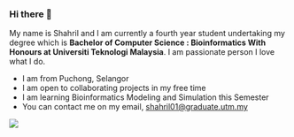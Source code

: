 ### Hi there 👋

My name is Shahril and I am currently a fourth year student undertaking my degree which is **Bachelor of Computer Science : Bioinformatics With Honours at Universiti Teknologi Malaysia**. I am passionate person I love what I do.
* I am from Puchong, Selangor
* I am open to collaborating projects in my free time
* I am learning Bioinformatics Modeling and Simulation this Semester
* You can contact me on my email, shahril01@graduate.utm.my

![](https://komarev.com/ghpvc/?username=shahril2011&label=PROFILE+VIEWS)
